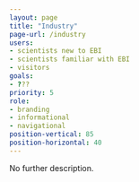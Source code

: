```yaml
---
layout: page
title: "Industry"
page-url: /industry
users:
- scientists new to EBI
- scientists familiar with EBI
- visitors
goals:
- ???
priority: 5
role:
- branding
- informational
- navigational
position-vertical: 85
position-horizontal: 40
---
```


No further description.
